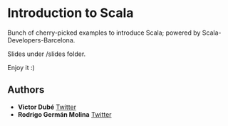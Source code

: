 # Introduction to Scala
Bunch of cherry-picked examples to introduce Scala; powered by Scala-Developers-Barcelona.

Slides under /slides folder. 

Enjoy it :)

## Authors
* **Victor Dubé** [Twitter](https://twitter.com/duferdev)
* **Rodrigo Germán Molina** [Twitter](https://twitter.com/rgermanm)
